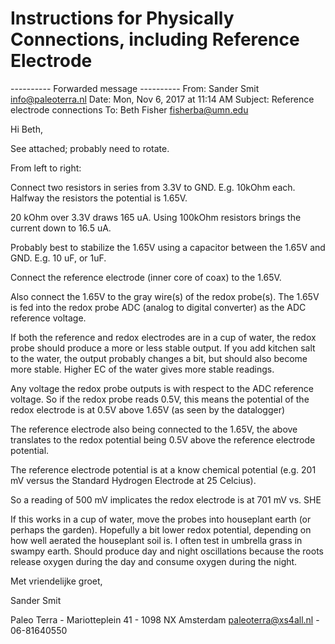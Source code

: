 # Instructions for Physically Connections, including Reference Electrode


---------- Forwarded message ----------
From: Sander Smit <info@paleoterra.nl>
Date: Mon, Nov 6, 2017 at 11:14 AM
Subject: Reference electrode connections
To: Beth Fisher <fisherba@umn.edu>


Hi Beth,

See attached; probably need to rotate.

From left to right:

Connect two resistors in series from 3.3V to GND. E.g. 10kOhm each.
Halfway the resistors the potential is 1.65V.

20 kOhm over 3.3V draws 165 uA. Using 100kOhm resistors brings the
current down to 16.5 uA.

Probably best to stabilize the 1.65V using a capacitor between the
1.65V and GND. E.g. 10 uF, or 1uF.

Connect the reference electrode (inner core of coax) to the 1.65V.

Also connect the 1.65V to the gray wire(s) of the redox probe(s).
The 1.65V is fed into the redox probe ADC (analog to digital
converter) as the ADC reference voltage.

If both the reference and redox electrodes are in a cup of water, the
redox probe should produce a more or less stable output. If you add
kitchen salt to the water, the output probably changes a bit, but
should also become more stable. Higher EC of the water gives more
stable readings.

Any voltage the redox probe outputs is with respect to the ADC
reference voltage. So if the redox probe reads 0.5V, this means the
potential of the redox electrode is at 0.5V above 1.65V (as seen by
the datalogger)

The reference electrode also being connected to the 1.65V, the above
translates to the redox potential being 0.5V above the reference
electrode potential.

The reference electrode potential is at a know chemical potential
(e.g. 201 mV versus the Standard Hydrogen Electrode at 25 Celcius).

So a reading of 500 mV implicates the redox electrode is at 701 mV
vs. SHE

If this works in a cup of water, move the probes into houseplant
earth (or perhaps the garden). Hopefully a bit lower redox potential,
depending on how well aerated the houseplant soil is. I often test in
umbrella grass in swampy earth. Should produce day and night
oscillations because the roots release oxygen during the day and
consume oxygen during the night.


Met vriendelijke groet,

Sander Smit

Paleo Terra - Mariotteplein 41 - 1098 NX Amsterdam
paleoterra@xs4all.nl - 06-81640550
